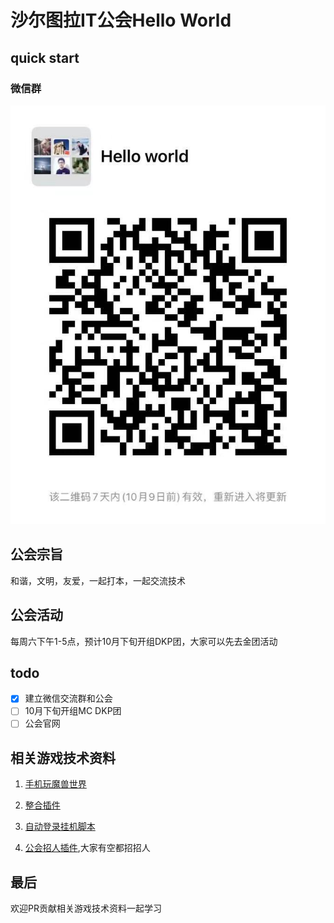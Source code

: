 # 沙尔图拉IT公会Hello World

## quick start

### 微信群

![微信二维码](img/wechat_group.jpg)

## 公会宗旨

和谐，文明，友爱，一起打本，一起交流技术

## 公会活动

每周六下午1-5点，预计10月下旬开组DKP团，大家可以先去金团活动

## todo

- [x] 建立微信交流群和公会
- [ ] 10月下旬开组MC DKP团
- [ ] 公会官网

## 相关游戏技术资料

1. [手机玩魔兽世界](doc/steam.md)

2. [整合插件](https://github.com/classicalwow/interface)

3. [自动登录挂机脚本](https://github.com/classicalwow/wowsikuli)

4. [公会招人插件](https://github.com/classicalwow/AutoInviteGuild),大家有空都招招人

## 最后

欢迎PR贡献相关游戏技术资料一起学习
